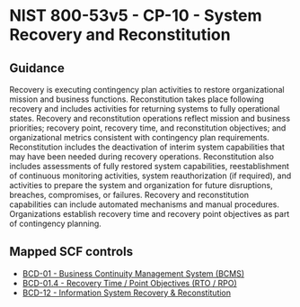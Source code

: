 # NIST 800-53v5 - CP-10 - System Recovery and Reconstitution
## Guidance
Recovery is executing contingency plan activities to restore organizational mission and business functions. Reconstitution takes place following recovery and includes activities for returning systems to fully operational states. Recovery and reconstitution operations reflect mission and business priorities; recovery point, recovery time, and reconstitution objectives; and organizational metrics consistent with contingency plan requirements. Reconstitution includes the deactivation of interim system capabilities that may have been needed during recovery operations. Reconstitution also includes assessments of fully restored system capabilities, reestablishment of continuous monitoring activities, system reauthorization (if required), and activities to prepare the system and organization for future disruptions, breaches, compromises, or failures. Recovery and reconstitution capabilities can include automated mechanisms and manual procedures. Organizations establish recovery time and recovery point objectives as part of contingency planning.
## Mapped SCF controls
- [BCD-01 - Business Continuity Management System (BCMS)](../scf/bcd-01-businesscontinuitymanagementsystem(bcms).md)
- [BCD-01.4 - Recovery Time / Point Objectives (RTO / RPO)](../scf/bcd-014-recoverytime/pointobjectives(rto/rpo).md)
- [BCD-12 - Information System Recovery & Reconstitution](../scf/bcd-12-informationsystemrecovery&reconstitution.md)